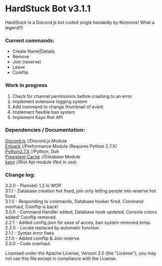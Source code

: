 # HardStuck Bot v3.1.1
HardStuck is a Discord.js bot coded single handedly by Nizonrox! What a legend!!!

### Current commands:
* Create Name|Details
* Remove
* Join (reserve)
* Leave
* Coinflip

### Work in progress
1. Check for channel permissions before crashing to an error
2. Implement extensive logging system
2. Add command to change thumbnail of event
3. Implement flexible ban system
5. Implement Kayn Riot API

### Dependencies / Documentation:
[Discord.js](https://discord.js.org/#/docs/main/stable/general/welcome) //Discord.js Module<br />
[Erlpack](https://www.npmjs.com/package/erlpack) //Preformance Module (Requires Python 2.7.X)<br />
[Python2.7.X](https://www.python.org/) //Python, Duh<br />
[Presistent Cache](https://www.npmjs.com/package/persistent-cache) //Database Module<br />
[kayn](https://www.npmjs.com/package/kayn) //Riot Api module (Not in use)<br />

### Change log:
3.2.0 - Planned: 1,2 in WOP.<br />
3.1.1 - Database creation hot fixed, join only letting people into reserve hot fixed.<br />
3.1.0 - Responding to commands, Database hooker fired, Command overhaul, Coinflip is back!<br />
3.0.0 - Command Handler added, Database hook updated, Console colors added! Coinflip removed.<br />
2.2.1 - Added config.json for ease of acces, ban system removed temp.<br />
2.2.0 - Locate replaced by automatic function.<br />
2.1.1 - Syntax error fixes.<br />
2.1.0 - Added coinflip & Join reserve.<br />
2.0.0 - Code overhaul.

Licensed under the Apache License, Version 2.0 (the "License"); you may not use this file except in compliance with the License.
